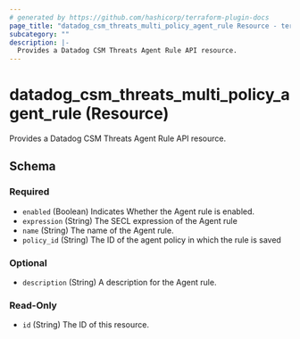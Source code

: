 ```yaml
---
# generated by https://github.com/hashicorp/terraform-plugin-docs
page_title: "datadog_csm_threats_multi_policy_agent_rule Resource - terraform-provider-datadog"
subcategory: ""
description: |-
  Provides a Datadog CSM Threats Agent Rule API resource.
---
```


# datadog_csm_threats_multi_policy_agent_rule (Resource)

Provides a Datadog CSM Threats Agent Rule API resource.



<!-- schema generated by tfplugindocs -->
## Schema

### Required

- `enabled` (Boolean) Indicates Whether the Agent rule is enabled.
- `expression` (String) The SECL expression of the Agent rule
- `name` (String) The name of the Agent rule.
- `policy_id` (String) The ID of the agent policy in which the rule is saved

### Optional

- `description` (String) A description for the Agent rule.

### Read-Only

- `id` (String) The ID of this resource.
